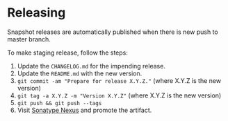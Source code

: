 # Releasing

Snapshot releases are automatically published when there is new push to master branch.

To make staging release, follow the steps:

 1. Update the `CHANGELOG.md` for the impending release.
 2. Update the `README.md` with the new version.
 3. `git commit -am "Prepare for release X.Y.Z."` (where X.Y.Z is the new version)
 4. `git tag -a X.Y.Z -m "Version X.Y.Z"` (where X.Y.Z is the new version)
 5. `git push && git push --tags`
 6. Visit [Sonatype Nexus](https://oss.sonatype.org/) and promote the artifact.
